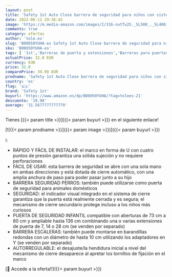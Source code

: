 ```yaml
---
layout: post
title: 'Safety 1st Auto Close barrera de seguridad para niños con sistema de cierre automático  para aperturas de 73-80 cm  extensible hasta 136 cm con extensiones que se venden por separado  en metal blanco'
date: 2022-06-11 19:36:42
image: 'https://m.media-amazon.com/images/I/316-nutTu2S._SL500_._SL400_.jpg'
comments: true
category: ofertas
author: 'tole.es'
slug: 'B00O50YUHA-es Safety 1st Auto Close barrera de seguridad para niños con...'
sku: 'B00O50YUHA-es'
tags: [ '1st','Barreras de puerta y extensiones','Barreras para puertas y escaleras','Bebé','Seguridad','safety','safety 1st','🇪🇸', ]
actualPrice: 32.0 EUR
currency: EUR
price: 32.0
comparePrice: 39.99 EUR
prodname: 'Safety 1st Auto Close barrera de seguridad para niños con sistema de cierre automático  para aperturas de 73-80 cm  extensible hasta 136 cm con extensiones que se venden por separado  en metal blanco'
country: 'es'
flag: '🇪🇸'
brand: 'Safety 1st'
buyurl: 'https://www.amazon.es/dp/B00O50YUHA/?tag=tolees-21'
descuento: '19.98'
average: '31.5677777777779'
---
```


Tienes [{{< param title >}}]({{< param buyurl >}}) en el siguiente enlace!

[![{{< param prodname >}}]({{< param image >}})]({{< param buyurl >}})

ℹ️:

- RÁPIDO Y FÁCIL DE INSTALAR: el marco en forma de U con cuatro puntos de presión garantiza una sólida sujeción y no requiere perforaciones
- FÁCIL DE USAR: esta barrera de seguridad se abre con una sola mano en ambas direcciones y está dotada de cierre automático, con una amplia anchura de paso para poder pasar junto a su hijo
- BARRERA SEGURIDAD PERROS: también puede utilizarse como puerta de seguridad para animales domésticos
- SEGURIDAD: el indicador visual integrado en el sistema de cierre garantiza que la puerta está realmente cerrada y es segura; el mecanismo de cierre secundario protege incluso a los niños más curiosos
- PUERTA DE SEGURIDAD INFANTIL compatible con aberturas de 73 cm a 80 cm y ampliable hasta 136 cm combinando una o varias extensiones de puerta de 7, 14 o 28 cm (se venden por separado)
- BARRERA ESCALERAS: también puede montarse en barandillas redondas con un diámetro de hasta 10 cm utilizando los adaptadores en Y (se venden por separado)
- AUTORREGULABLE: el desajuste/la hendidura inicial a nivel del mecanismo de cierre desaparece al apretar los tornillos de fijación en el marco

[🛒 Accede a la oferta!!]({{< param buyurl >}})
